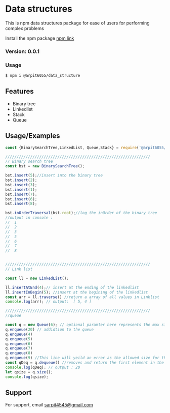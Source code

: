 # Data structures

This is npm data structures package for ease of users for performing complex
problems

Install the npm package [npm link](https://www.npmjs.com/package/@arpit6055/datastructures)

### Version: 0.0.1

### Usage

```sh
$ npm i @arpit6055/data_structure
```


## Features

- Binary tree
- Linkedlist
- Stack
- Queue

## Usage/Examples

```javascript
const {BinarySearchTree,LinkedList, Queue,Stack} = require('@arpit6055/data_structure');

////////////////////////////////////////////////////////////////
// Binary search tree
const bst = new BinarySearchTree();

bst.insert(5);//insert into the binary tree
bst.insert(2);
bst.insert(3);
bst.insert(1);
bst.insert(7);
bst.insert(6);
bst.insert(8);

bst.inOrderTraversal(bst.root);//log the inOrder of the binary tree
//output in console :
//  1
//  2
//  3
//  5
//  6
//  7
//  8


////////////////////////////////////////////////////////////////
// Link list

const ll = new LinkedList();

ll.insertAtEnd(4);// insert at the ending of the linkedlist
ll.insertInBegin(5); //insert at the begining of the linkedlist
const arr = ll.traverse() //return a array of all values in Linklist
console.log(arr); // output:  [ 5, 4 ]

////////////////////////////////////////////////////////////////
//queue

const q = new Queue(6); // optional paramter here represents the max size allowed for the queue
q.enqueue(20) // addidtion to the queue
q.enqueue(4)
q.enqueue(5)
q.enqueue(6)
q.enqueue(7)
q.enqueue(8)
q.enqueue(9) //This line will yeild an error as the allowed size for the queue is 6
const qDeq = q.dequeue() //removes and return the first element in the queue
console.log(qDeq); // output : 20
let qsize = q.size();
console.log(qsize);
```


## Support

For support, email sarpit4545@gmail.com

